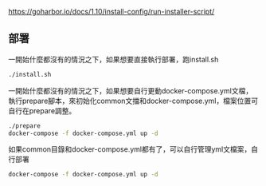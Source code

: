 https://goharbor.io/docs/1.10/install-config/run-installer-script/

## 部署

一開始什麼都沒有的情況之下，如果想要直接執行部署，跑install.sh
```bash
./install.sh
```

一開始什麼都沒有的情況之下，如果想要自行更動docker-compose.yml文檔，執行prepare腳本，來初始化common文擋和docker-compose.yml，檔案位置可自行在prepare調整。
```bash
./prepare
docker-compose -f docker-compose.yml up -d
```

如果common目錄和docker-compose.yml都有了，可以自行管理yml文檔案，自行部署
```bash
docker-compose -f docker-compose.yml up -d
```